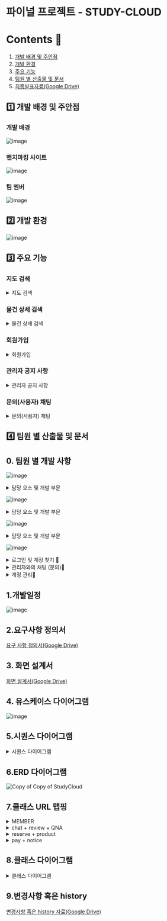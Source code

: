 # 파이널 프로젝트 - STUDY-CLOUD

# Contents 📖
1. [개발 배경 및 주안점](#1️⃣-개발-배경-및-주안점)
2. [개발 환경](#2️⃣-개발-환경)
3. [주요 기능](#3️⃣-주요-기능)
4. [팀원 별 산출물 및 문서](#4️⃣-팀원-별-산출물-및-문서)
5. [최종발표자료(Google Drive)](https://docs.google.com/presentation/d/181jzaUyEli8fAgDtYkjm3YvEkabIQe7s/edit#slide=id.g22a7829c76b_2_99)

## 1️⃣ 개발 배경 및 주안점

### 개발 배경
![image](https://github.com/asfawf/Study-Cloud/assets/114970539/fe7ca9e3-96ce-4ce0-b00f-57623dd6a721)

### 밴치마킹 사이트 
![image](https://github.com/asfawf/Study-Cloud/assets/115056752/ad950c8f-056d-4d3a-937e-0870935b1a50)

### 팀 멤버
![image](https://github.com/asfawf/Study-Cloud/assets/115056752/008438d8-a925-4296-bb69-a8f925dd1a41)

## 2️⃣ 개발 환경
![image](https://github.com/asfawf/Study-Cloud/assets/115056752/53508906-02b8-484c-a181-78c53c3232c5)

## 3️⃣ 주요 기능

### 지도 검색
<details>
       <summary>지도 검색</summary>

![image](https://github.com/asfawf/Study-Cloud/assets/115056752/af6f6e68-65e2-4e1f-8eab-f53d55c0d567)

</details>

### 물건 상세 검색
<details>
       <summary>물건 상세 검색</summary>

![image](https://github.com/asfawf/Study-Cloud/assets/115056752/275b88c7-5d61-4d7b-bc14-99d8a25ebeb3)

</details>

### 회원가입

<details>
     <summary>회원가입 </summary>

![image](https://github.com/asfawf/Study-Cloud/assets/115056752/8e50cbc5-4e42-428b-9554-052a8af61f9d)

</details>


### 관리자 공지 사항
<details>
     <summary>관리자 공지 사항</summary>

![image](https://github.com/asfawf/Study-Cloud/assets/115056752/de0eb127-e6c8-42fa-b187-03e3e467c732)

</details>

### 문의(사용자) 채팅
<details>
     <summary>문의(사용자) 채팅</summary>

![image](https://github.com/asfawf/Study-Cloud/assets/115056752/6ba96a70-7222-4d78-b753-5eecd5e98cbe)

</details>

## 4️⃣ 팀원 별 산출물 및 문서

## 0. 팀원 별 개발 사항

![image](https://github.com/asfawf/Study-Cloud/assets/115056752/fab1b72f-32ee-444b-8066-fff6e0386058)
<details> 
<summary>담당 요소 및 개발 부문 </summary>

</details>

![image](https://github.com/asfawf/Study-Cloud/assets/115056752/1a88875a-6cd9-41cb-93d7-397513b3bbfd)
<details> 
<summary>담당 요소 및 개발 부문 </summary>

</details>


![image](https://github.com/asfawf/Study-Cloud/assets/115056752/a592f7c1-ca6d-445e-8e0e-9a0ee2698473)
<details> 
<summary>담당 요소 및 개발 부문 </summary>

</details>


![image](https://github.com/asfawf/Study-Cloud/assets/115056752/1d5b7367-7265-48b9-9222-83a30e54a1c8)
<details> 
<summary>로그인 및 계정 찾기 🔎</summary>

## 1. 로그인 + 로그아웃
![로그인](https://github.com/asfawf/Study-Cloud/assets/115056752/ef643d79-0221-4257-89bc-fc8bf8335738)

## 2. 계정 찾기 + 카카오 로그인
![찾기](https://github.com/asfawf/Study-Cloud/assets/115056752/9d2f69bc-091d-45dc-825f-075527f78125)

|핵심 기능|기능 설명|
  |--|----|
  |**로그인**|아이디/비밀번호 기입을 통한 로그인|
  |**로그아웃**|로그아웃 버튼 클릭 또는 창 종료시 로그아웃| 
  |**인증번호 발송**|가입 시 작성한 이메일 주소 체크 후 해당 주소로 아이디 혹은 난수로 재정의 한 비밀번호 전송|
  |**카카오 로그인**| 이전 기록이 남아 있을 경우 자동 로그인 없을 경우 카카오에서 지정한 페이지에 정보 기입 후 리다이렉트 페이지에서 정보를 받아 로그인|
  |**아이디 찾기**|메일 확인을 통해 아이디 찾기 기능 제공|
  |**비밀번호 찾기**|아이디 및 이메일 정보 확인을 통해 비밀번호 찾기 기능 제공|

</details>

<details> 
<summary>관리자와의 채팅 (문의)🔎</summary>

## 1. 채팅 전송 및 채팅 구간 자동 스크롤
![ezgif com-video-to-gif](https://github.com/asfawf/Study-Cloud/assets/115056752/2c3b3c26-6a3b-4ec1-b25a-309e442b1728)

## 2. 채팅 방 나누기
![image](https://github.com/asfawf/Study-Cloud/assets/115056752/99880472-b5e6-41ad-9f49-2d3252099ff7)

![ezgif com-video-to-gif (1)](https://github.com/asfawf/Study-Cloud/assets/115056752/17f5d1a9-22a6-4865-a4c5-64de0aa7cf68)

  |핵심 기능|기능 설명|
  |--|----|
  |**1:1문의 (관리자 + 일반 유저)**| 1:1문의 시작, 종료, 채팅검색/ 버튼 누르면 관련 답변 
  |**권한 구분**|로그인한 유저 권한에 따라 바로 자신의 채팅방으로 이동 혹은 개설된 채팅방 목록 페이지로 이동
  |**채팅 연결**|회원일 경우 현재 채팅방이 존재하면 해당 채팅방으로 이동  후 이전에 나누었던 채팅 목록 DB에서 출력 관리자의 경우 개설된 채팅방 목록 페이지로 이동 후 선택한 채팅방으로 
  |**채팅 방 구분**|로그인한 일반 유저 아이디에 Socket 연결 구분

  

</details>

<details>
  <summary>계정 관리🔎</summary>

## 1. 유저 정보 수정 및 탈퇴
![ezgif com-video-to-gif (2)](https://github.com/asfawf/Study-Cloud/assets/115056752/744ac122-d7a8-4878-8c93-2d44c674a602)

## 2. 관리자 유저 관리(종류별) + 차단 및 
![ezgif com-video-to-gif (3)](https://github.com/asfawf/Study-Cloud/assets/115056752/65baad6b-80d4-4e8c-ba88-9826283985c7)

 |핵심 기능|기능 설명|
  |--|----|
  |**회원 관리**|현재 가입된 회원 조회
  |**회원 정보 수정**|가입시 작성한 회원 정보 조회 및 정규식 내에서 수정
  |**회원 정보 탈퇴**|가입시(현재 로그인한 계정의) 비밀번호 기입 시 해당 계정 탈퇴
  |**회원 관리 : 차단 , 해제**|해당 조건에서 조회된 아이디를 차단 혹은 차단 해제
</details>

## 1.개발일정
![image](https://github.com/asfawf/Study-Cloud/assets/115056752/6b530869-4132-4987-8edc-1eb7a2773f5e)

## 2.요구사항 정의서
[요구 사항 정의서(Google Drive)](https://docs.google.com/spreadsheets/d/1loN4Tgtiki4tR7pAoieqtcR1SyyVuMhq/edit#gid=1857108071)

## 3. 화면 설계서
[화면 설계서(Google Drive)](https://docs.google.com/presentation/d/1jYvdFFJgSZ9pj4DfdI9S5WbPeexDtDcd/edit?usp=sharing&ouid=100115649288468550394&rtpof=true&sd=true)

## 4. 유스케이스 다이어그램
![image](https://github.com/asfawf/Study-Cloud/assets/115056752/8d86159f-4d2d-4c54-a3be-770a1770752b)

## 5.시퀀스 다이어그램
<details> 
<summary>시퀀스 다이어그램 </summary>

![image](https://github.com/asfawf/Study-Cloud/assets/115056752/e9e25e24-e744-4ca4-9f53-e16842de1985)
![image](https://github.com/asfawf/Study-Cloud/assets/115056752/4cdaca8e-0e6d-488e-8656-b7dc5ab80e89)
![image](https://github.com/asfawf/Study-Cloud/assets/115056752/a45bbe51-7ab7-463f-a096-8a7c0b69783f)
![image](https://github.com/asfawf/Study-Cloud/assets/115056752/96af629b-4004-478c-8f33-cbd51bb09feb)
![image](https://github.com/asfawf/Study-Cloud/assets/115056752/4fdf1b0c-0cd5-4bad-840e-561b97046102)
![image](https://github.com/asfawf/Study-Cloud/assets/115056752/f048baa3-17a9-43c6-b41f-ad6c54eb954f)
![image](https://github.com/asfawf/Study-Cloud/assets/115056752/74c19222-d955-4be7-a3b1-4afa15743599)
![image](https://github.com/asfawf/Study-Cloud/assets/115056752/2333ece7-6435-4ee5-88d1-517acbc9ff2d)
![image](https://github.com/asfawf/Study-Cloud/assets/115056752/66948362-38f7-4564-b166-1d7f228d6c03)

</details>

## 6.ERD 다이어그램

![Copy of Copy of StudyCloud](https://github.com/asfawf/Study-Cloud/assets/115056752/de69e006-bcfb-45bc-8cad-38c5ba55fdba)

## 7.클래스 URL 맵핑

<details>
       <summary>MEMBER</summary>

![image](https://github.com/asfawf/Study-Cloud/assets/115056752/f77468d5-337c-4674-afdb-ba98d4780365)
![image](https://github.com/asfawf/Study-Cloud/assets/115056752/fb09cccb-b983-4609-9759-c57bbab1783b)

</details>

<details> 
<summary>chat + review + QNA </summary>

![image](https://github.com/asfawf/Study-Cloud/assets/115056752/c04a86e3-3953-4bee-89f4-d2dacc607bd3)

</details>

<details> 
<summary>reserve + product </summary>

![image](https://github.com/asfawf/Study-Cloud/assets/115056752/8cb89725-0a3c-4e18-9cdf-652769a01516)

</details>

<details> 
<summary>pay + notice </summary>

![image](https://github.com/asfawf/Study-Cloud/assets/115056752/4909f695-b091-418d-ae14-1a82a21351ea)

</details>

## 8.클래스 다이어그램
<details> 
<summary>클래스 다이어그램 </summary>

![image](https://github.com/asfawf/Study-Cloud/assets/115056752/fbf382fb-0d91-40d1-8379-ab2465e7697f)
![image](https://github.com/asfawf/Study-Cloud/assets/115056752/08a136e6-8252-49e2-a468-365c5c068ec5)
![image](https://github.com/asfawf/Study-Cloud/assets/115056752/87e77205-df91-40a9-930c-07e5c4bcde99)
![image](https://github.com/asfawf/Study-Cloud/assets/115056752/4d11a86e-cb07-4ce4-b90e-755c0fc16015)
![image](https://github.com/asfawf/Study-Cloud/assets/115056752/02337a26-38a1-4da4-9df7-b4646817ca92)
![image](https://github.com/asfawf/Study-Cloud/assets/115056752/704203ac-8a87-4e61-86c5-41de69f4c009)
![image](https://github.com/asfawf/Study-Cloud/assets/115056752/932228ac-0cc3-4eab-b2db-7ed93d59581d)
![image](https://github.com/asfawf/Study-Cloud/assets/115056752/694b87f2-99ef-4b4f-81a7-b6f972242f6f)
![image](https://github.com/asfawf/Study-Cloud/assets/115056752/194a7556-ecfe-418d-9afe-c316a32999a5)

</details>

## 9.변경사항 혹은 history

[변경사항 혹은 history 자료(Google Drive)](https://docs.google.com/spreadsheets/d/1mh46rlAMplGj744a4B2tdy9MEyNw-NbUpXg4xLhCX70/edit#gid=0)

